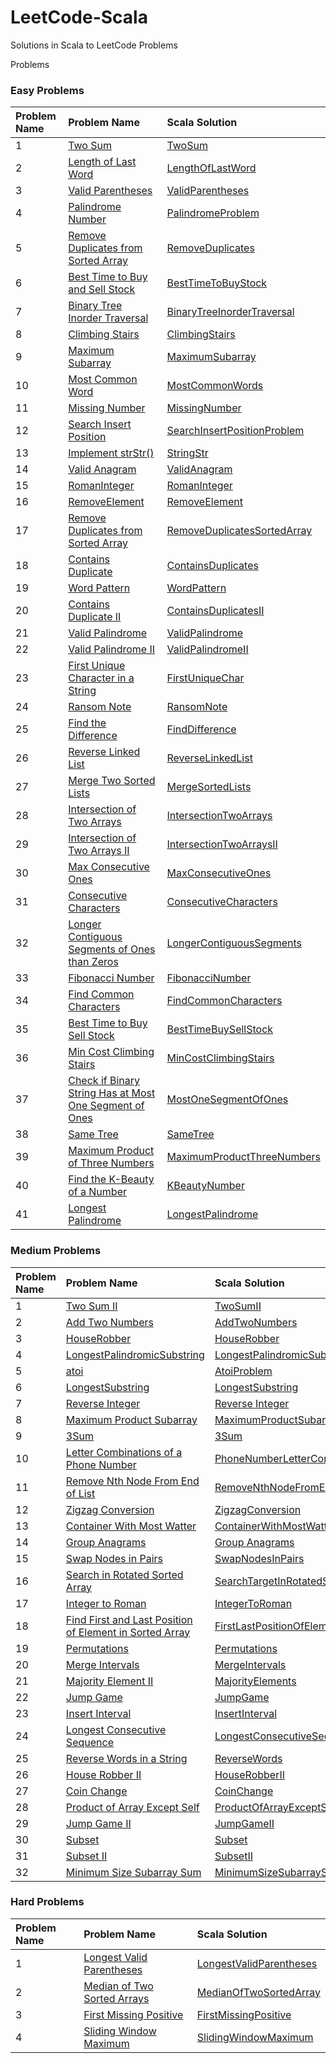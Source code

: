# LeetCode-Scala

Solutions in Scala to LeetCode Problems

Problems

### Easy Problems

| Problem Name | Problem Name                                                                                                                                                                  | Scala Solution                                                                                           |
|:-------------|:------------------------------------------------------------------------------------------------------------------------------------------------------------------------------|:---------------------------------------------------------------------------------------------------------|
| 1            | [Two Sum](https://leetcode.com/problems/two-sum/)                                                                                                                             | [TwoSum](src/main/scala/com/leetcode/easy/TwoSum.scala)                                                  |
| 2            | [Length of Last Word](https://leetcode.com/problems/length-of-last-word/)                                                                                                     | [LengthOfLastWord](src/main/scala/com/leetcode/easy/LengthOfLastWord.scala)                              |
| 3            | [Valid Parentheses](https://leetcode.com/problems/valid-parentheses/)                                                                                                         | [ValidParentheses](src/main/scala/com/leetcode/easy/ValidParentheses.scala)                              |
| 4            | [Palindrome Number](https://leetcode.com/problems/palindrome-number/)                                                                                                         | [PalindromeProblem](src/main/scala/com/leetcode/easy/PalindromeProblem.scala)                            |
| 5            | [Remove Duplicates from Sorted Array](https://leetcode.com/problems/remove-duplicates-from-sorted-array/)                                                                     | [RemoveDuplicates](src/main/scala/com/leetcode/easy/RemoveDuplicates.scala)                              |
| 6            | [Best Time to Buy and Sell Stock](https://leetcode.com/problems/best-time-to-buy-and-sell-stock/)                                                                             | [BestTimeToBuyStock](src/main/scala/com/leetcode/easy/BestTimeToBuyStock.scala)                          |
| 7            | [Binary Tree Inorder Traversal](https://leetcode.com/problems/binary-tree-inorder-traversal/)                                                                                 | [BinaryTreeInorderTraversal](src/main/scala/com/leetcode/easy/BinaryTreeTraversal.scala)                 |
| 8            | [Climbing Stairs](https://leetcode.com/problems/climbing-stairs/)                                                                                                             | [ClimbingStairs](src/main/scala/com/leetcode/easy/ClimbingStairs.scala)                                  |
| 9            | [Maximum Subarray](https://leetcode.com/problems/maximum-subarray/)                                                                                                           | [MaximumSubarray](src/main/scala/com/leetcode/easy/MaximumSubarray.scala)                                |
| 10           | [Most Common Word](https://leetcode.com/problems/most-common-word/)                                                                                                           | [MostCommonWords](src/main/scala/com/leetcode/easy/MostCommonWords.scala)                                |
| 11           | [Missing Number](https://leetcode.com/problems/missing-number/)                                                                                                               | [MissingNumber](src/main/scala/com/leetcode/easy/MissingNumber.scala)                                    |
| 12           | [Search Insert Position](https://leetcode.com/problems/search-insert-position/)                                                                                               | [SearchInsertPositionProblem](src/main/scala/com/leetcode/easy/SearchInsertPositionProblem.scala)        |
| 13           | [Implement strStr()](https://leetcode.com/problems/implement-strstr/)                                                                                                         | [StringStr](src/main/scala/com/leetcode/easy/StringStr.scala)                                            |
| 14           | [Valid Anagram](https://leetcode.com/problems/valid-anagram/)                                                                                                                 | [ValidAnagram](src/main/scala/com/leetcode/easy/ValidAnagram.scala)                                      |
| 15           | [RomanInteger](https://leetcode.com/problems/roman-to-integer/)                                                                                                               | [RomanInteger](src/main/scala/com/leetcode/easy/RomanInteger.scala)                                      |
| 16           | [RemoveElement](https://leetcode.com/problems/remove-element/)                                                                                                                | [RemoveElement](src/main/scala/com/leetcode/easy/RemoveElement.scala)                                    |
| 17           | [Remove Duplicates from Sorted Array](https://leetcode.com/problems/remove-duplicates-from-sorted-array/)                                                                     | [RemoveDuplicatesSortedArray](src/main/scala/com/leetcode/easy/RemoveDuplicatesSortedArray.scala)        |
| 18           | [Contains Duplicate](https://leetcode.com/problems/contains-duplicate/)                                                                                                       | [ContainsDuplicates](src/main/scala/com/leetcode/easy/ContainsDuplicates$.scala)                         |
| 19           | [Word Pattern](https://leetcode.com/problems/word-pattern/)                                                                                                                   | [WordPattern](src/main/scala/com/leetcode/easy/WordPattern.scala)                                        |
| 20           | [Contains Duplicate II](https://leetcode.com/problems/contains-duplicate-ii/)                                                                                                 | [ContainsDuplicatesII](src/main/scala/com/leetcode/easy/ContainsDuplicatesII.scala)                      |
| 21           | [Valid Palindrome](https://leetcode.com/problems/valid-palindrome/)                                                                                                           | [ValidPalindrome](src/main/scala/com/leetcode/easy/ValidPalindrome.scala)                                |
| 22           | [Valid Palindrome II](https://leetcode.com/problems/valid-palindrome-ii/)                                                                                                     | [ValidPalindromeII](src/main/scala/com/leetcode/easy/ValidPalindromeII.scala)                            |
| 23           | [First Unique Character in a String](https://leetcode.com/problems/first-unique-character-in-a-string/)                                                                       | [FirstUniqueChar](src/main/scala/com/leetcode/easy/FirstUniqueChar.scala)                                |
| 24           | [Ransom Note](https://leetcode.com/problems/ransom-note/)                                                                                                                     | [RansomNote](src/main/scala/com/leetcode/easy/RansomNote.scala)                                          |
| 25           | [Find the Difference](https://leetcode.com/problems/find-the-difference/)                                                                                                     | [FindDifference](src/main/scala/com/leetcode/easy/FindDifference.scala)                                  |
| 26           | [Reverse Linked List](https://leetcode.com/problems/reverse-linked-list/)                                                                                                     | [ReverseLinkedList](src/main/scala/com/leetcode/easy/ReverseLinkedList.scala)                            |
| 27           | [Merge Two Sorted Lists](https://leetcode.com/problems/merge-two-sorted-lists/submissions/)                                                                                   | [MergeSortedLists](src/main/scala/com/leetcode/easy/MergeSortedLists.scala)                              |
| 28           | [Intersection of Two Arrays](https://leetcode.com/problems/intersection-of-two-arrays/)                                                                                       | [IntersectionTwoArrays](src/main/scala/com/leetcode/easy/IntersectionTwoArrays.scala)                    |
| 29           | [Intersection of Two Arrays II](https://leetcode.com/problems/intersection-of-two-arrays-ii/)                                                                                 | [IntersectionTwoArraysII](src/main/scala/com/leetcode/easy/IntersectionTwoArraysII.scala)                |
| 30           | [Max Consecutive Ones](https://leetcode.com/problems/max-consecutive-ones/)                                                                                                   | [MaxConsecutiveOnes](src/main/scala/com/leetcode/easy/MaxConsecutiveOnes.scala)                          |
| 31           | [Consecutive Characters](https://leetcode.com/problems/consecutive-characters/)                                                                                               | [ConsecutiveCharacters](src/main/scala/com/leetcode/easy/ConsecutiveCharacters.scala)                    |
| 32           | [Longer Contiguous Segments of Ones than Zeros](https://leetcode.com/problems/longer-contiguous-segments-of-ones-than-zeros/)                                                 | [LongerContiguousSegments](src/main/scala/com/leetcode/easy/LongerContiguousSegments.scala)              |
| 33           | [Fibonacci Number](https://leetcode.com/problems/fibonacci-number/)                                                                                                           | [FibonacciNumber](src/main/scala/com/leetcode/easy/FibonacciNumber.scala)                                |
| 34           | [Find Common Characters](https://leetcode.com/problems/find-common-characters/)                                                                                               | [FindCommonCharacters](src/main/scala/com/leetcode/easy/FindCommonCharacters.scala)                      |
| 35           | [Best Time to Buy Sell Stock](https://leetcode.com/problems/best-time-to-buy-and-sell-stock/)                                                                                 | [BestTimeBuySellStock](src/main/scala/com/leetcode/easy/BestTimeBuySellStock.scala)                      |
| 36           | [Min Cost Climbing Stairs](https://leetcode.com/problems/min-cost-climbing-stairs/)                                                                                           | [MinCostClimbingStairs](src/main/scala/com/leetcode/easy/MinCostClimbingStairs.scala)                    |
| 37           | [Check if Binary String Has at Most One Segment of Ones](https://leetcode.com/problems/check-if-binary-string-has-at-most-one-segment-of-ones/)                               | [MostOneSegmentOfOnes](src/main/scala/com/leetcode/easy/MostOneSegmentOfOnes.scala)                      |
| 38           | [Same Tree](https://leetcode.com/problems/same-tree/)                                                                                                                         | [SameTree](src/main/scala/com/leetcode/easy/SameTree.scala)                                              |
| 39           | [Maximum Product of Three Numbers](https://leetcode.com/problems/maximum-product-of-three-numbers/)                                                                           | [MaximumProductThreeNumbers](src/main/scala/com/leetcode/easy/MaximumProductThreeNumbers.scala)          |
| 40           | [Find the K-Beauty of a Number](https://leetcode.com/problems/find-the-k-beauty-of-a-number/)                                                                                 | [KBeautyNumber](src/main/scala/com/leetcode/easy/KBeautyNumber.scala)                                    |
| 41           | [Longest Palindrome](https://leetcode.com/problems/longest-palindrome/)                                                                                                       | [LongestPalindrome](src/main/scala/com/leetcode/easy/LongestPalindrome.scala)                            |

### Medium Problems

| Problem Name | Problem Name                                                                                                                                                     | Scala Solution                                                                                                                |
|:-------------|:-----------------------------------------------------------------------------------------------------------------------------------------------------------------|:------------------------------------------------------------------------------------------------------------------------------|
| 1            | [Two Sum II](https://leetcode.com/problems/two-sum-ii-input-array-is-sorted/submissions/)                                                                        | [TwoSumII](src/main/scala/com/leetcode/medium/TwoSumII.scala)                                                                 |
| 2            | [Add Two Numbers](https://leetcode.com/problems/add-two-numbers/)                                                                                                | [AddTwoNumbers](src/main/scala/com/leetcode/medium/AddTwoNumbers.scala)                                                       |
| 3            | [HouseRobber](https://leetcode.com/problems/house-robber/)                                                                                                       | [HouseRobber](src/main/scala/com/leetcode/medium/HouseRobber.scala)                                                           |
| 4            | [LongestPalindromicSubstring](https://leetcode.com/problems/longest-palindromic-substring/)                                                                      | [LongestPalindromicSubstring](src/main/scala/com/leetcode/medium/LongestPalindromicSubstring.scala)                           |
| 5            | [atoi](https://leetcode.com/problems/string-to-integer-atoi/)                                                                                                    | [AtoiProblem](src/main/scala/com/leetcode/medium/AtoiProblem.scala)                                                           |
| 6            | [LongestSubstring](https://leetcode.com/problems/longest-substring-without-repeating-characters/)                                                                | [LongestSubstring](src/main/scala/com/leetcode/medium/LongestSubstring.scala)                                                 |
| 7            | [Reverse Integer](https://leetcode.com/problems/reverse-integer/)                                                                                                | [Reverse Integer](src/main/scala/com/leetcode/medium/ReverseInteger.scala)                                                    |
| 8            | [Maximum Product Subarray](https://leetcode.com/problems/maximum-product-subarray/)                                                                              | [MaximumProductSubarray](src/main/scala/com/leetcode/medium/MaximumProductSubarray.scala)                                     |
| 9            | [3Sum](https://leetcode.com/problems/3sum/)                                                                                                                      | [3Sum](src/main/scala/com/leetcode/medium/ThreeSum.scala)                                                                     |
| 10           | [Letter Combinations of a Phone Number](https://leetcode.com/problems/letter-combinations-of-a-phone-number/)                                                    | [PhoneNumberLetterCombinations](src/main/scala/com/leetcode/medium/PhoneNumberLetterCombinations.scala)                       |
| 11           | [Remove Nth Node From End of List](https://leetcode.com/problems/remove-nth-node-from-end-of-list/)                                                              | [RemoveNthNodeFromEndOfList](src/main/scala/com/leetcode/medium/RemoveNthNodeFromEndOfList.scala)                             |
| 12           | [Zigzag Conversion](https://leetcode.com/problems/zigzag-conversion/)                                                                                            | [ZigzagConversion](src/main/scala/com/leetcode/medium/ZigzagConversion.scala)                                                 |
| 13           | [Container With Most Watter](https://leetcode.com/problems/container-with-most-water/)                                                                           | [ContainerWithMostWatter](src/main/scala/com/leetcode/medium/ContainerWithMostWatter.scala)                                   |
| 14           | [Group Anagrams](https://leetcode.com/problems/group-anagrams/)                                                                                                  | [Group Anagrams](src/main/scala/com/leetcode/medium/GroupAnagrams.scala)                                                      |
| 15           | [Swap Nodes in Pairs](https://leetcode.com/problems/swap-nodes-in-pairs/)                                                                                        | [SwapNodesInPairs](src/main/scala/com/leetcode/medium/SwapNodesInPairs.scala)                                                 |
| 16           | [Search in Rotated Sorted Array](https://leetcode.com/problems/search-in-rotated-sorted-array/)                                                                  | [SearchTargetInRotatedSortedArray](src/main/scala/com/leetcode/medium/SearchTargetInRotatedSortedArray.scala)                 |
| 17           | [Integer to Roman](https://leetcode.com/problems/integer-to-roman/)                                                                                              | [IntegerToRoman](src/main/scala/com/leetcode/medium/IntegerToRoman.scala)                                                     |
| 18           | [Find First and Last Position of Element in Sorted Array](https://leetcode.com/problems/find-first-and-last-position-of-element-in-sorted-array/)                | [FirstLastPositionOfElementInSortedArray](src/main/scala/com/leetcode/medium/FirstLastPositionOfElementInSortedArray.scala)   |
| 19           | [Permutations](https://leetcode.com/problems/permutations/)                                                                                                      | [Permutations](src/main/scala/com/leetcode/medium/Permutations.scala)                                                         |
| 20           | [Merge Intervals](https://leetcode.com/problems/merge-intervals/)                                                                                                | [MergeIntervals](src/main/scala/com/leetcode/medium/Permutations.scala)                                                       |
| 21           | [Majority Element II](https://leetcode.com/problems/majority-element-ii/)                                                                                        | [MajorityElements](src/main/scala/com/leetcode/medium/MajorityElements.scala)                                                 |
| 22           | [Jump Game](https://leetcode.com/problems/jump-game/)                                                                                                            | [JumpGame](src/main/scala/com/leetcode/medium/JumpGame.scala)                                                                 |
| 23           | [Insert Interval](https://leetcode.com/problems/insert-interval/submissions/)                                                                                    | [InsertInterval](src/main/scala/com/leetcode/medium/InsertInterval.scala)                                                     |
| 24           | [Longest Consecutive Sequence](https://leetcode.com/problems/longest-consecutive-sequence/)                                                                      | [LongestConsecutiveSequence](src/main/scala/com/leetcode/medium/LongestConsecutiveSequence.scala)                             |
| 25           | [Reverse Words in a String](https://leetcode.com/problems/reverse-words-in-a-string/)                                                                            | [ReverseWords](src/main/scala/com/leetcode/medium/ReverseWords.scala)                                                         |
| 26           | [House Robber II](https://leetcode.com/problems/house-robber-ii/)                                                                                                | [HouseRobberII](src/main/scala/com/leetcode/medium/HouseRobberII.scala)                                                       |
| 27           | [Coin Change](https://leetcode.com/problems/coin-change/)                                                                                                        | [CoinChange](src/main/scala/com/leetcode/medium/CoinChange.scala)                                                             |
| 28           | [Product of Array Except Self](https://leetcode.com/problems/product-of-array-except-self)                                                                       | [ProductOfArrayExceptSelf](src/main/scala/com/leetcode/medium/ProductOfArrayExceptSelf.scala)                                 |
| 29           | [Jump Game II](https://leetcode.com/problems/jump-game-ii/)                                                                                                      | [JumpGameII](src/main/scala/com/leetcode/medium/JumpGameII.scala)                                                             |
| 30           | [Subset](https://leetcode.com/problems/subsets/)                                                                                                                 | [Subset](src/main/scala/com/leetcode/medium/Subset.scala)                                                                     |
| 31           | [Subset II](https://leetcode.com/problems/subsets-ii/)                                                                                                           | [SubsetII](src/main/scala/com/leetcode/medium/SubsetII.scala)                                                                 |
| 32           | [Minimum Size Subarray Sum](https://leetcode.com/problems/minimum-size-subarray-sum/)                                                                            | [MinimumSizeSubarraySum](src/main/scala/com/leetcode/medium/MinimumSizeSubarraySum.scala)                                     |


### Hard Problems

| Problem Name | Problem Name                                                                                                                 | Scala Solution                                                                            |
|:-------------|:-----------------------------------------------------------------------------------------------------------------------------|:------------------------------------------------------------------------------------------|
| 1            | [Longest Valid Parentheses](https://leetcode.com/problems/longest-valid-parentheses/)                                        | [LongestValidParentheses](src/main/scala/com/leetcode/hard/LongestValidParentheses.scala) |
| 2            | [Median of Two Sorted Arrays](https://leetcode.com/problems/median-of-two-sorted-arrays/)                                    | [MedianOfTwoSortedArray](src/main/scala/com/leetcode/hard/MedianOfTwoSortedArray.scala)   |
| 3            | [First Missing Positive](https://leetcode.com/problems/first-missing-positive/)                                              | [FirstMissingPositive](src/main/scala/com/leetcode/hard/FirstMissingPositive.scala)       |
| 4            | [Sliding Window Maximum](https://leetcode.com/problems/sliding-window-maximum/)                                              | [SlidingWindowMaximum](src/main/scala/com/leetcode/hard/SlidingWindowMaximum.scala)       |
